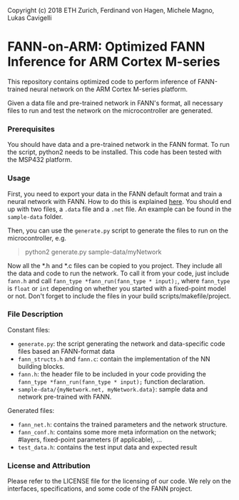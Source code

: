 ﻿﻿﻿Copyright (c) 2018 ETH Zurich, Ferdinand von Hagen, Michele Magno, Lukas Cavigelli# FANN-on-ARM: Optimized FANN Inference for ARM Cortex M-seriesThis repository contains optimized code to perform inference of FANN-trained neural network on the ARM Cortex M-series platform.  Given a data file and pre-trained network in FANN's format, all necessary files to run and test the network on the microcontroller are generated. ### PrerequisitesYou should have data and a pre-trained network in the FANN format. To run the script, python2 needs to be installed. This code has been tested with the MSP432 platform.### UsageFirst, you need to export your data in the FANN default formatand train a neural network with FANN. How to do this is explained [here](http://leenissen.dk/fann/html/files2/gettingstarted-txt.html).You should end up with two files, a `.data` file and a `.net` file. An example can be found in the `sample-data` folder.Then, you can use the `generate.py` script to generate the files to run on the microcontroller, e.g. > python2 generate.py sample-data/myNetworkNow all the *.h and *.c files can be copied to you project. They include all the data and code to run the network. To call it from your code, just include `fann.h` and call `fann_type *fann_run(fann_type * input);`, where`fann_type` is `float` or `int` depending on whether you startedwith a fixed-point model or not. Don't forget to include the files in your build scripts/makefile/project.### File DescriptionConstant files:- `generate.py`: the script generating the network and data-specific code files based an FANN-format data- `fann_structs.h` and `fann.c`: contain the implementation of the NN building blocks.- `fann.h`: the header file to be included in your code providing the `fann_type *fann_run(fann_type * input);` function declaration. - `sample-data/{myNetwork.net, myNetwork.data}`: sample data and network pre-trained with FANN. Generated files:- `fann_net.h`: contains the trained parameters and the network structure. - `fann_conf.h`: contains some more meta information on the network; #layers, fixed-point parameters (if applicable), ...- `test_data.h`: contains the test input data and expected result### License and AttributionPlease refer to the LICENSE file for the licensing of our code. We rely on the interfaces, specifications, and some code of the FANN project. 